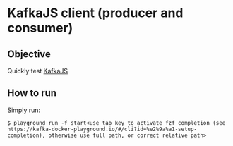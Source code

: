 # KafkaJS client (producer and consumer)

## Objective

Quickly test [KafkaJS](https://kafka.js.org)


## How to run

Simply run:

```
$ playground run -f start<use tab key to activate fzf completion (see https://kafka-docker-playground.io/#/cli?id=%e2%9a%a1-setup-completion), otherwise use full path, or correct relative path>
```
